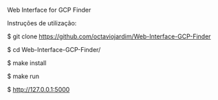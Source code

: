 Web Interface for GCP Finder

Instruções de utilização:

$ git clone https://github.com/octaviojardim/Web-Interface-GCP-Finder

$ cd Web-Interface-GCP-Finder/

$ make install

$ make run

$ http://127.0.0.1:5000

